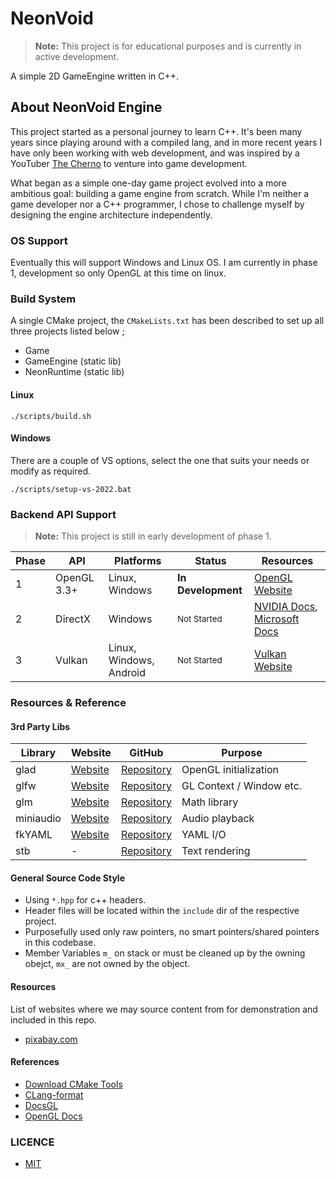 # NeonVoid

> **Note:** This project is for educational purposes and is currently in active development.

A simple 2D GameEngine written in C++.

## About NeonVoid Engine

This project started as a personal journey to learn C++. It's been many years since playing around with a compiled lang, 
and in more recent years I have only been working with web development, and was inspired by a 
YouTuber [The Cherno](https://github.com/thecherno) to venture into game development.

What began as a simple one-day game project evolved into a more ambitious goal: building a game engine from scratch. 
While I'm neither a game developer nor a C++ programmer, I chose to challenge myself by designing the engine 
architecture independently.


### OS Support
Eventually this will support Windows and Linux OS. I am currently in phase 1, development so only OpenGL at this time on linux.

### Build System

A single CMake project, the `CMakeLists.txt` has been described to set up all three projects listed below ;
 - Game
 - GameEngine (static lib)
 - NeonRuntime (static lib)


#### Linux
```
./scripts/build.sh
```

#### Windows
There are a couple of VS options, select the one that suits your needs or modify as required.
```
./scripts/setup-vs-2022.bat 
```

### Backend API Support

> **Note:** This project is still in early development of phase 1.


| Phase | API | Platforms | Status | Resources |
|-------|-----|-----------|---------|-----------|
| 1 | OpenGL 3.3+ | Linux, Windows | **In Development** | [OpenGL Website](https://www.opengl.org/) |
| 2 | DirectX | Windows | <sub>Not Started</sub> | [NVIDIA Docs](https://developer.nvidia.com/directx), [Microsoft Docs](https://learn.microsoft.com/en-us/windows/win32/directx) |
| 3 | Vulkan | Linux, Windows, Android | <sub>Not Started</sub> | [Vulkan Website](https://www.vulkan.org/) |



### Resources & Reference

#### 3rd Party Libs

| Library | Website | GitHub | Purpose |
|---------|---------|--------|----------|
| glad | [Website](https://glad.dav1d.de/) | [Repository](https://github.com/Dav1dde/glad) | OpenGL initialization |
| glfw | [Website](https://www.glfw.org/) | [Repository](https://github.com/glfw/glfw) | GL Context / Window etc. |
| glm | [Website](https://glm.g-truc.net/) | [Repository](https://github.com/icaven/glm) | Math library |
| miniaudio | [Website](https://miniaud.io/) | [Repository](https://github.com/mackron/miniaudio) | Audio playback |
| fkYAML | [Website](https://fktn-k.github.io/fkYAML/) | [Repository](https://github.com/fktn-k/fkYAML) | YAML I/O |
| stb | - | [Repository](https://github.com/nothings/stb) | Text rendering |


#### General Source Code Style
- Using `*.hpp` for c++ headers.
- Header files will be located within the `include` dir of the respective project.
- Purposefully used only raw pointers, no smart pointers/shared pointers in this codebase.
- Member Variables `m_` on stack or must be cleaned up by the owning obejct, `mx_` are not owned by the object.

#### Resources
List of websites where we may source content from for demonstration and included in this repo.

* [pixabay.com](https://pixabay.com/sound-effects/)


#### References
 - [Download CMake Tools](https://cmake.org/download/)
 - [CLang-format](https://clang.llvm.org/docs/ClangFormat.html)
 - [DocsGL](http://docs.gl/)
 - [OpenGL Docs](https://www.opengl.org/)


### LICENCE
- [MIT](LICENSE)